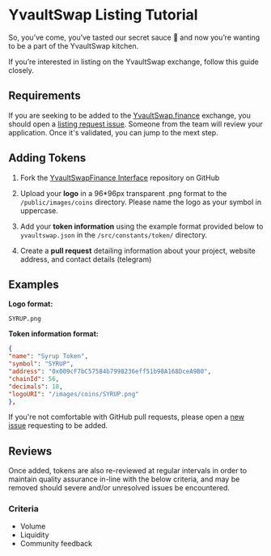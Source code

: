 # YvaultSwap Listing Tutorial

So, you’ve come, you’ve tasted our secret sauce 🥞 and now you’re wanting to be a part of the YvaultSwap kitchen.

If you’re interested in listing on the YvaultSwap exchange, follow this guide closely.

## Requirements

If you are seeking to be added to the [YvaultSwap.finance](https://yvaultswap.finance/) exchange, you should open a [listing request issue](#). Someone from the team will review your application. Once it's validated, you can jump to the mext step.

## Adding Tokens

1. Fork the [YvaultSwapFinance Interface](https://github.com/yvaultswap/yvault-frontend-amm/) repository on GitHub
2. Upload your **logo** in a 96\*96px transparent .png format to the `/public/images/coins` directory. Please name the logo as your symbol in uppercase.

3. Add your **token information** using the example format provided below to `yvaultswap.json` in the `/src/constants/token/` directory.

4. Create a **pull request** detailing information about your project, website address, and contact details (telegram)

## Examples

**Logo format:**

`SYRUP.png`

**Token information format:**

```json
{
"name": "Syrup Token",
"symbol": "SYRUP",
"address": "0x009cF7bC57584b7998236eff51b98A168DceA9B0",
"chainId": 56,
"decimals": 18,
"logoURI": "/images/coins/SYRUP.png"
},
```

If you're not comfortable with GitHub pull requests, please open a [new issue](https://github.com/yvaultswap/yvault-frontend-amm/issues/new) requesting to be added.

## Reviews

Once added, tokens are also re-reviewed at regular intervals in order to maintain quality assurance in-line with the below criteria, and may be removed should severe and/or unresolved issues be encountered.

### Criteria

- Volume
- Liquidity
- Community feedback
